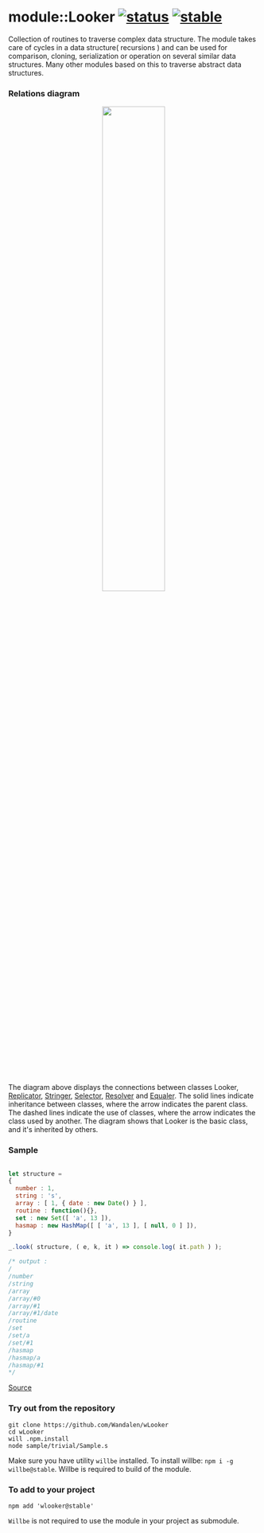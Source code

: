 
# module::Looker  [![status](https://github.com/Wandalen/wLooker/actions/workflows/StandardPublish.yml/badge.svg)](https://github.com/Wandalen/wLooker/actions/workflows/StandardPublish.yml) [![stable](https://img.shields.io/badge/stability-stable-brightgreen.svg)](https://github.com/emersion/stability-badges#stable)

Collection of routines to traverse complex data structure. The module takes care of cycles in a data structure( recursions ) and can be used for comparison, cloning, serialization or operation on several similar data structures. Many other modules based on this to traverse abstract data structures.

### Relations diagram

<div align="center">
		<img src="./doc/images/ClassDiagram.png" width="50%" height="50%">
</div>

The diagram above displays the connections between classes Looker, [Replicator](https://github.com/Wandalen/wReplicator), [Stringer](https://github.com/Wandalen/wStringer), [Selector](https://github.com/Wandalen/wSelector), [Resolver](https://github.com/Wandalen/wResolver) and [Equaler](https://github.com/Wandalen/wEqualer). The solid lines indicate inheritance between classes, where the arrow indicates the parent class. The dashed lines indicate the use of classes, where the arrow indicates the class used by another. The diagram shows that Looker is the basic class, and it's inherited by others.

### Sample

```js

let structure =
{
  number : 1,
  string : 's',
  array : [ 1, { date : new Date() } ],
  routine : function(){},
  set : new Set([ 'a', 13 ]),
  hasmap : new HashMap([ [ 'a', 13 ], [ null, 0 ] ]),
}

_.look( structure, ( e, k, it ) => console.log( it.path ) );

/* output :
/
/number
/string
/array
/array/#0
/array/#1
/array/#1/date
/routine
/set
/set/a
/set/#1
/hasmap
/hasmap/a
/hasmap/#1
*/

```

[Source](./sample/trivial/Sample.s)

### Try out from the repository

```
git clone https://github.com/Wandalen/wLooker
cd wLooker
will .npm.install
node sample/trivial/Sample.s
```

Make sure you have utility `willbe` installed. To install willbe: `npm i -g willbe@stable`. Willbe is required to build of the module.

### To add to your project

```
npm add 'wlooker@stable'
```

`Willbe` is not required to use the module in your project as submodule.
